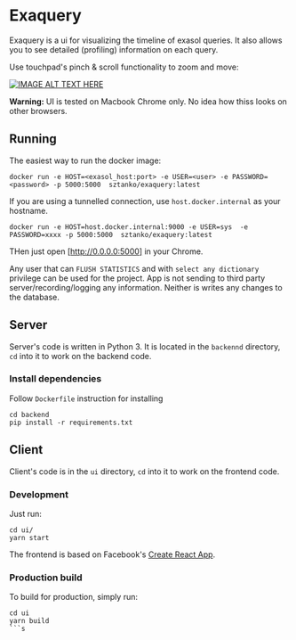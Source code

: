 # Exaquery

Exaquery is a ui for visualizing the timeline of exasol queries. It also allows you to see detailed (profiling) information on each query.

Use touchpad's pinch & scroll functionality to zoom and move:

[![IMAGE ALT TEXT HERE](https://img.youtube.com/vi/9c9HCIWPX6w/0.jpg)](https://www.youtube.com/watch?v=9c9HCIWPX6w)

**Warning:** UI is tested on Macbook Chrome only. No idea how thiss looks on other browsers.

## Running

The easiest way to run the docker image:

```shell
docker run -e HOST=<exasol_host:port> -e USER=<user> -e PASSWORD=<password> -p 5000:5000  sztanko/exaquery:latest
```

If you are using a tunnelled connection, use `host.docker.internal` as your hostname.
```shell
docker run -e HOST=host.docker.internal:9000 -e USER=sys  -e PASSWORD=xxxx -p 5000:5000  sztanko/exaquery:latest
```

THen just open [http://0.0.0.0:5000] in your Chrome.

Any user that can `FLUSH STATISTICS` and with `select any dictionary` privilege can be used for the project. App is not sending to third party server/recording/logging any information. Neither is writes any changes to the database.

## Server

Server's code is written in Python 3. It is located in the `backennd` directory, `cd` into it to work on the backend code.

### Install dependencies

Follow `Dockerfile` instruction for installing

```shell
cd backend
pip install -r requirements.txt
```


## Client

Client's code is in the `ui` directory, `cd` into it to work on the frontend code.

### Development

Just run:

```shell
cd ui/
yarn start
```

The frontend is based on Facebook's [Create React App](https://facebook.github.io/create-react-app/).


### Production build

To build for production, simply run:

```shell
cd ui
yarn build
```s
